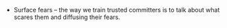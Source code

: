 * Surface fears – the way we train trusted committers is to talk about what scares them and diffusing their fears.
